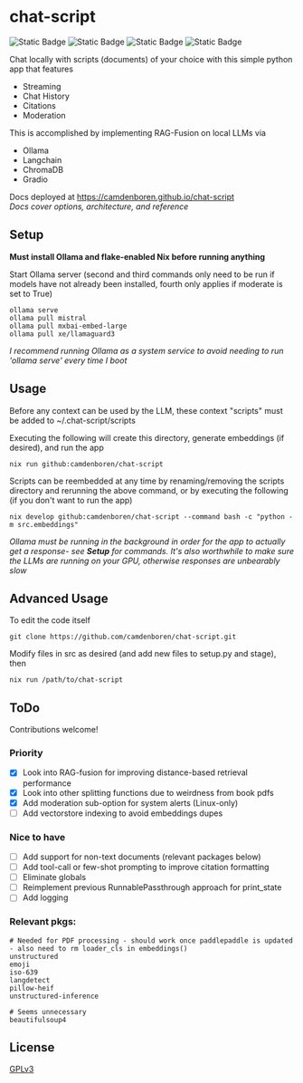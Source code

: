 # chat-script
![Static Badge](https://img.shields.io/badge/Version-1.0-blue)
![Static Badge](https://img.shields.io/badge/Platforms-Linux,_macOS-green)
![Static Badge](https://img.shields.io/badge/Coverage-92%25-green)
![Static Badge](https://img.shields.io/badge/Powered_by_Nix-grey?logo=nixOS&logoColor=white)

Chat locally with scripts (documents) of your choice with this simple python app that features
- Streaming
- Chat History
- Citations
- Moderation

This is accomplished by implementing RAG-Fusion on local LLMs via
- Ollama
- Langchain
- ChromaDB
- Gradio

Docs deployed at https://camdenboren.github.io/chat-script<br>
<i>Docs cover options, architecture, and reference</i>

## Setup
<b>Must install Ollama and flake-enabled Nix before running anything</b>

Start Ollama server (second and third commands only need to be run if models have not already been installed, fourth only applies if moderate is set to True)

    ollama serve
    ollama pull mistral
    ollama pull mxbai-embed-large
    ollama pull xe/llamaguard3

<i>I recommend running Ollama as a system service to avoid needing to run 'ollama serve' every time I boot</i>

## Usage
Before any context can be used by the LLM, these context "scripts" must be added to ~/.chat-script/scripts

Executing the following will create this directory, generate embeddings (if desired), and run the app

    nix run github:camdenboren/chat-script

Scripts can be reembedded at any time by renaming/removing the scripts directory and rerunning the above command, or by executing the following (if you don't want to run the app)

    nix develop github:camdenboren/chat-script --command bash -c "python -m src.embeddings"

<i>Ollama must be running in the background in order for the app to actually get a response- see <b>Setup</b> for commands. It's also worthwhile to make sure the LLMs are running on your GPU, otherwise responses are unbearably slow</i>

## Advanced Usage
To edit the code itself

    git clone https://github.com/camdenboren/chat-script.git

Modify files in src as desired (and add new files to setup.py and stage), then

    nix run /path/to/chat-script

## ToDo
Contributions welcome!

### Priority
- [x] Look into RAG-fusion for improving distance-based retrieval performance
- [x] Look into other splitting functions due to weirdness from book pdfs
- [x] Add moderation sub-option for system alerts (Linux-only)
- [ ] Add vectorstore indexing to avoid embeddings dupes

### Nice to have
- [ ] Add support for non-text documents (relevant packages below)
- [ ] Add tool-call or few-shot prompting to improve citation formatting
- [ ] Eliminate globals
- [ ] Reimplement previous RunnablePassthrough approach for print_state
- [ ] Add logging

### Relevant pkgs:

    # Needed for PDF processing - should work once paddlepaddle is updated - also need to rm loader_cls in embeddings()
    unstructured
    emoji
    iso-639
    langdetect
    pillow-heif
    unstructured-inference

    # Seems unnecessary
    beautifulsoup4

## License
[GPLv3](COPYING)